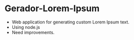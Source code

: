 # Gerador-Lorem-Ipsum


- Web application for generating custom Lorem Ipsum text.
- Using node.js
- Need improvements.
